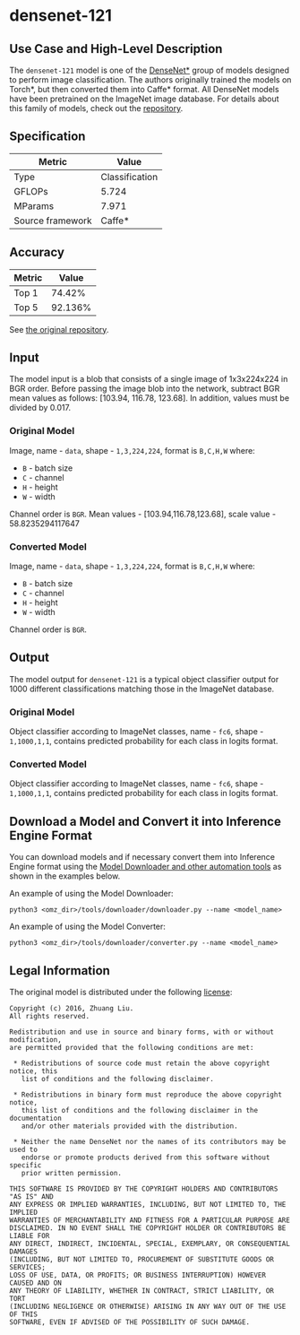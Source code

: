 # densenet-121

## Use Case and High-Level Description

The `densenet-121` model is one of the [DenseNet*](https://arxiv.org/abs/1608.06993)
group of models designed to perform image classification. The authors originally trained the models
on Torch\*, but then converted them into Caffe\* format. All DenseNet models have
been pretrained on the ImageNet image database. For details about this family of
models, check out the [repository](https://github.com/shicai/DenseNet-Caffe).


## Specification

| Metric            | Value         |
|-------------------|---------------|
| Type              | Classification|
| GFLOPs            | 5.724         |
| MParams           | 7.971         |
| Source framework  | Caffe\*         |

## Accuracy

| Metric | Value |
| ------ | ----- |
| Top 1  | 74.42% |
| Top 5  | 92.136%|

See [the original repository](https://github.com/shicai/DenseNet-Caffe).

## Input

The model input is a blob that consists of a single image of 1x3x224x224 in BGR
order. Before passing the image blob into the network, subtract BGR mean values
as follows: [103.94, 116.78, 123.68]. In addition, values must be divided by 0.017.

### Original Model

Image, name - `data`,  shape - `1,3,224,224`, format is `B,C,H,W` where:

- `B` - batch size
- `C` - channel
- `H` - height
- `W` - width

Channel order is `BGR`.
Mean values - [103.94,116.78,123.68], scale value - 58.8235294117647

### Converted Model

Image, name - `data`,  shape - `1,3,224,224`, format is `B,C,H,W` where:

- `B` - batch size
- `C` - channel
- `H` - height
- `W` - width

Channel order is `BGR`.

## Output

The model output for `densenet-121` is a typical object classifier output for 1000 different
classifications matching those in the ImageNet database.

### Original Model

Object classifier according to ImageNet classes, name - `fc6`,  shape - `1,1000,1,1`, contains predicted
probability for each class in logits format.

### Converted Model

Object classifier according to ImageNet classes, name - `fc6`,  shape - `1,1000,1,1`, contains predicted
probability for each class in logits format.

## Download a Model and Convert it into Inference Engine Format

You can download models and if necessary convert them into Inference Engine format using the [Model Downloader and other automation tools](../../../tools/downloader/README.md) as shown in the examples below.

An example of using the Model Downloader:
```
python3 <omz_dir>/tools/downloader/downloader.py --name <model_name>
```

An example of using the Model Converter:
```
python3 <omz_dir>/tools/downloader/converter.py --name <model_name>
```

## Legal Information

The original model is distributed under the following
[license](https://raw.githubusercontent.com/liuzhuang13/DenseNet/master/LICENSE):

```
Copyright (c) 2016, Zhuang Liu.
All rights reserved.

Redistribution and use in source and binary forms, with or without modification,
are permitted provided that the following conditions are met:

 * Redistributions of source code must retain the above copyright notice, this
   list of conditions and the following disclaimer.

 * Redistributions in binary form must reproduce the above copyright notice,
   this list of conditions and the following disclaimer in the documentation
   and/or other materials provided with the distribution.

 * Neither the name DenseNet nor the names of its contributors may be used to
   endorse or promote products derived from this software without specific
   prior written permission.

THIS SOFTWARE IS PROVIDED BY THE COPYRIGHT HOLDERS AND CONTRIBUTORS "AS IS" AND
ANY EXPRESS OR IMPLIED WARRANTIES, INCLUDING, BUT NOT LIMITED TO, THE IMPLIED
WARRANTIES OF MERCHANTABILITY AND FITNESS FOR A PARTICULAR PURPOSE ARE
DISCLAIMED. IN NO EVENT SHALL THE COPYRIGHT HOLDER OR CONTRIBUTORS BE LIABLE FOR
ANY DIRECT, INDIRECT, INCIDENTAL, SPECIAL, EXEMPLARY, OR CONSEQUENTIAL DAMAGES
(INCLUDING, BUT NOT LIMITED TO, PROCUREMENT OF SUBSTITUTE GOODS OR SERVICES;
LOSS OF USE, DATA, OR PROFITS; OR BUSINESS INTERRUPTION) HOWEVER CAUSED AND ON
ANY THEORY OF LIABILITY, WHETHER IN CONTRACT, STRICT LIABILITY, OR TORT
(INCLUDING NEGLIGENCE OR OTHERWISE) ARISING IN ANY WAY OUT OF THE USE OF THIS
SOFTWARE, EVEN IF ADVISED OF THE POSSIBILITY OF SUCH DAMAGE.
```
